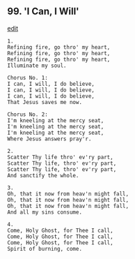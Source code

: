 
## 99.  'I Can, I Will'
[edit](https://docs.google.com/document/d/1_U9HbmyXsb0AFIskau71pMG2uzSVP1BS/edit?mode=html)



    1.
    Refining fire, go thro' my heart,
    Refining fire, go thro' my heart,
    Refining fire, go thro' my heart,
    Illuminate my soul.

    Chorus No. 1:
    I can, I will, I do believe,
    I can, I will, I do believe,
    I can, I will, I do believe,
    That Jesus saves me now.

    Chorus No. 2:
    I'm kneeling at the mercy seat,
    I'm kneeling at the mercy seat,
    I'm kneeling at the mercy seat,
    Where Jesus answers pray'r.

    2.
    Scatter Thy life thro' ev'ry part,
    Scatter Thy life, thro' ev'ry part,
    Scatter Thy life, thro' ev'ry part,
    And sanctify the whole.

    3.
    Oh, that it now from heav'n might fall,
    Oh, that it now from heav'n might fall,
    Oh, that it now from heav'n might fall,
    And all my sins consume.

    4.
    Come, Holy Ghost, for Thee I call,
    Come, Holy Ghost, for Thee I call,
    Come, Holy Ghost, for Thee I call,
    Spirit of burning, come.
